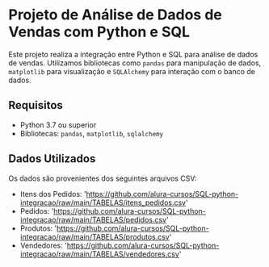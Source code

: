 # Projeto de Análise de Dados de Vendas com Python e SQL
Este projeto realiza a integração entre Python e SQL para análise de dados de vendas. Utilizamos bibliotecas como `pandas` para manipulação de dados, `matplotlib` para visualização e `SQLAlchemy` para interação com o banco de dados.

## Requisitos
- Python 3.7 ou superior
- Bibliotecas: `pandas`, `matplotlib`, `sqlalchemy`

## Dados Utilizados
Os dados são provenientes dos seguintes arquivos CSV:
- Itens dos Pedidos: 'https://github.com/alura-cursos/SQL-python-integracao/raw/main/TABELAS/itens_pedidos.csv'
- Pedidos: 'https://github.com/alura-cursos/SQL-python-integracao/raw/main/TABELAS/pedidos.csv'
- Produtos: 'https://github.com/alura-cursos/SQL-python-integracao/raw/main/TABELAS/produtos.csv'
- Vendedores: 'https://github.com/alura-cursos/SQL-python-integracao/raw/main/TABELAS/vendedores.csv'
